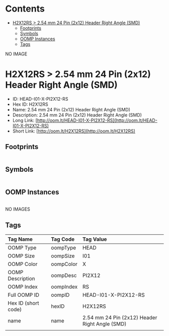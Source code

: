 



Contents
========

* [H2X12RS > 2.54 mm 24 Pin (2x12) Header Right Angle (SMD)](#h2x12rs--254-mm-24-pin-2x12-header-right-angle-smd)
	* [Footprints](#footprints)
	* [Symbols](#symbols)
	* [OOMP Instances](#oomp-instances)
	* [Tags](#tags)
  
NO IMAGE  
# H2X12RS > 2.54 mm 24 Pin (2x12) Header Right Angle (SMD)

- ID: HEAD-I01-X-PI2X12-RS
- Hex ID: H2X12RS
- Name: 2.54 mm 24 Pin (2x12) Header Right Angle (SMD)
- Description: 2.54 mm 24 Pin (2x12) Header Right Angle (SMD)
- Long Link: [http://oom.lt/HEAD-I01-X-PI2X12-RS](http://oom.lt/HEAD-I01-X-PI2X12-RS)
- Short Link: [http://oom.lt/H2X12RS](http://oom.lt/H2X12RS)

## Footprints
  

|||||
| :--- | :--- | :--- | :--- |

## Symbols
  

|||||
| :--- | :--- | :--- | :--- |

## OOMP Instances
  

|||||
| :--- | :--- | :--- | :--- |
  
NO IMAGES  
## Tags
  

|Tag Name|Tag Code|Tag Value|
| :--- | :--- | :--- |
|OOMP Type|oompType|HEAD|
|OOMP Size|oompSize|I01|
|OOMP Color|oompColor|X|
|OOMP Description|oompDesc|PI2X12|
|OOMP Index|oompIndex|RS|
|Full OOMP ID|oompID|HEAD-I01-X-PI2X12-RS|
|Hex ID (short code)|hexID|H2X12RS|
|name|name|2.54 mm 24 Pin (2x12) Header Right Angle (SMD)|
||||

